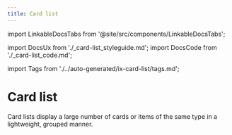 ```yaml
---
title: Card list
---
```


import LinkableDocsTabs from '@site/src/components/LinkableDocsTabs';

import DocsUx from './\_card-list_styleguide.md';
import DocsCode from './\_card-list_code.md';

import Tags from './../auto-generated/ix-card-list/tags.md';

# Card list

<Tags />
<!-- introduction start -->
Card lists display a large number of cards or items of the same type in a lightweight, grouped manner.
<!-- introduction end -->
<LinkableDocsTabs>
  <DocsUx />
  <DocsCode />
</LinkableDocsTabs>
